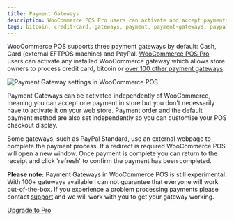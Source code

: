 ```yaml
---
title: Payment Gateways
description: WooCommerce POS Pro users can activate and accept payments from any installed WooCommerce gateway.
tags: bitcoin, credit-card, gateways, payment, payment-gateways, paypal
---
```


WooCommerce POS supports three payment gateways by default: Cash, Card (external EFTPOS machine) and PayPal. 
[WooCommerce POS Pro](/pro) users can activate any installed WooCommerce gateway which allows store owners to process credit card, bitcoin or [over 100 other payment gateways](http://www.woothemes.com/product-category/woocommerce-extensions/payment-gateways/). 

![Payment Gateway settings in WooCommerce POS.](https://wcpos.com/wp-content/uploads/2014/09/payment-gateways.png "An example of Payment Gateway settings in WooCommerce POS")

Payment Gateways can be activated independently of WooCommerce, meaning you can accept one payment in store but you don't necessarily have to activate it on your web store. 
Payment order and the default payment method are also set independently so you can customise your POS checkout display. 

Some gateways, such as PayPal Standard, use an external webpage to complete the payment process. 
If a redirect is required WooCommerce POS will open a new window. 
Once payment is complete you can return to the receipt and click 'refresh' to confirm the payment has been completed. 

**Please note:** Payment Gateways in WooCommerce POS is still experimental. 
With 100+ gateways available I can not guarantee that everyone will work out-of-the-box. 
If you experience a problem processing payments please contact [support](mailto:support@wcpos.com) and we will work with you to get your gateway working. 

[Upgrade to Pro](http://wcpos.com/pro)